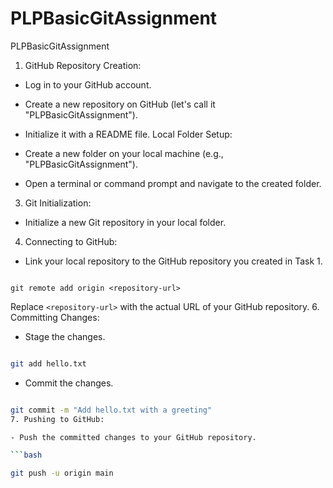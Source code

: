 # PLPBasicGitAssignment
PLPBasicGitAssignment
1. GitHub Repository Creation:

  - Log in to your GitHub account.

  - Create a new repository on GitHub (let's call it "PLPBasicGitAssignment").

  - Initialize it with a README file.
Local Folder Setup:

  - Create a new folder on your local machine (e.g., "PLPBasicGitAssignment").

  - Open a terminal or command prompt and navigate to the created folder.

3. Git Initialization:

  - Initialize a new Git repository in your local folder.



4. Connecting to GitHub:

  - Link your local repository to the GitHub repository you created in Task 1.

   ```

git remote add origin <repository-url>

   ```

   Replace `<repository-url>` with the actual URL of your GitHub repository.
6. Committing Changes:

  - Stage the changes.

   ```bash

   git add hello.txt

   ```

  - Commit the changes.

   ```bash

   git commit -m "Add hello.txt with a greeting"
7. Pushing to GitHub:

  - Push the committed changes to your GitHub repository.

   ```bash

   git push -u origin main

